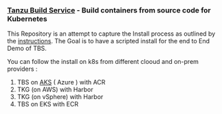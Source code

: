 ### [Tanzu Build Service](https://tanzu.vmware.com/build-service) - Build containers from source code for Kubernetes

This Repository is an attempt to capture the Install process as outlined by the [instructions](https://docs.pivotal.io/build-service/0-1-0/installing.html). The Goal is to have a scripted install for the end to End Demo of TBS. 

You can follow the install on k8s from different clooud and on-prem providers : 

1. TBS on [AKS](azure) ( Azure ) with ACR
1. TKG (on AWS) with Harbor
1. TKG (on vSphere) with Harbor
1. TBS on EKS with ECR

